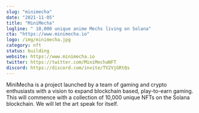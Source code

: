 ```yaml
---
slug: "minimecha"
date: "2021-11-05"
title: "MiniMecha"
logline: " 10,000 unique anime Mechs living on Solana"
cta: "https://www.minimecha.io"
logo: /img/minimecha.jpg
category: nft
status: building
website: https://www.minimecha.io
twitter: https://twitter.com/MiniMechaNFT
discord: https://discord.com/invite/TV2VjGRtQs
---
```


MiniMecha is a project launched by a team of gaming and crypto enthusiasts with a vision to expand blockchain based, play-to-earn gaming. 
This will commence with a collection of 10,000 unique NFTs on the Solana blockchain. We will let the art speak for itself.
